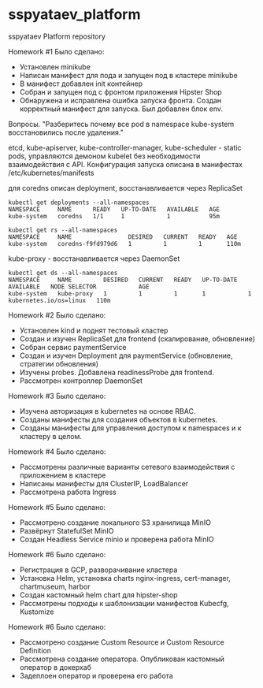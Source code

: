# sspyataev_platform
sspyataev Platform repository

Homework #1
Было сделано:
* Установлен minikube
* Написан манифест для пода и запущен под в кластере minikube
* В манифест добавлен init контейнер
* Собран и запущен под с фронтом приложения Hipster Shop
* Обнаружена и исправлена ошибка запуска фронта. Создан корректный манифест для запуска. Был добавлен блок env.


Вопросы.
"Разберитесь почему все pod в namespace kube-system восстановились после удаления."

etcd, kube-apiserver, kube-controller-manager, kube-scheduler - static pods, управляются демоном kubelet без необходимости взаимодействия с API. Конфигурация запуска описана в манифестах /etc/kubernetes/manifests

для coredns описан deployment, восстанавливается через ReplicaSet

```
kubectl get deployments --all-namespaces  
NAMESPACE     NAME      READY   UP-TO-DATE   AVAILABLE   AGE
kube-system   coredns   1/1     1            1           95m

kubectl get rs --all-namespaces
NAMESPACE     NAME                DESIRED   CURRENT   READY   AGE
kube-system   coredns-f9fd979d6   1         1         1       110m
```

kube-proxy - восстанавливается через DaemonSet

```
kubectl get ds --all-namespaces
NAMESPACE     NAME         DESIRED   CURRENT   READY   UP-TO-DATE   AVAILABLE   NODE SELECTOR            AGE
kube-system   kube-proxy   1         1         1       1            1           kubernetes.io/os=linux   110m
```

Homework #2
Было сделано:
* Установлен kind и поднят тестовый кластер
* Создан и изучен ReplicaSet для frontend (скалирование, обновление)
* Собран сервис paymentService
* Создан и изучен Deployment для paymentService (обновление, стратегии обновления)
* Изучены probes. Добавлена readinessProbe для frontend.
* Рассмотрен контроллер DaemonSet

Homework #3
Было сделано:
* Изучена авторизация в kubernetes на основе RBAC.
* Созданы манифесты для создания объектов в kubernetes.
* Созданы манифесты для управления доступом к namespaces и к кластеру в целом.

Homework #4
Было сделано:
* Рассмотрены различные варианты сетевого взаимодействия с приложением в кластере
* Написаны манифесты для ClusterIP, LoadBalancer
* Рассмотрена работа Ingress

Homework #5
Было сделано:
* Рассмотрено создание локального S3 хранилища MinIO
* Развёрнут StatefulSet MinIO
* Создан Headless Service minio и проверена работа MinIO

Homework #6
Было сделано:
* Регистрация в GCP, разворачивание кластера
* Установка Helm, установка charts nginx-ingress, cert-manager, chartmuseum, harbor
* Создан кастомный helm chart для hipster-shop
* Рассмотрены подходы к шаблонизации манифестов Kubecfg, Kustomize

Homework #6
Было сделано:
* Рассмотрено создание Custom Resource и Custom Resource Definition
* Рассмотрена создание оператора. Опубликован кастомный оператор в докерхаб
* Задеплоен оператор и проверена его работа

